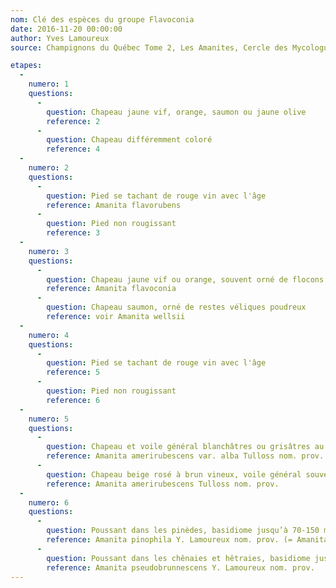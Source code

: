 ```yaml
---
nom: Clé des espèces du groupe Flavoconia
date: 2016-11-20 00:00:00
author: Yves Lamoureux
source: Champignons du Québec Tome 2, Les Amanites, Cercle des Mycologues de Montréal, 2006, 109 p. + 52 figures

etapes:
  -
    numero: 1
    questions:
      -
        question: Chapeau jaune vif, orange, saumon ou jaune olive
        reference: 2
      -
        question: Chapeau différemment coloré
        reference: 4
  -
    numero: 2
    questions:
      -
        question: Pied se tachant de rouge vin avec l'âge
        reference: Amanita flavorubens
      -
        question: Pied non rougissant
        reference: 3
  -
    numero: 3
    questions:
      -
        question: Chapeau jaune vif ou orange, souvent orné de flocons jaunes
        reference: Amanita flavoconia
      -
        question: Chapeau saumon, orné de restes véliques poudreux
        reference: voir Amanita wellsii
  -
    numero: 4
    questions:
      -
        question: Pied se tachant de rouge vin avec l'âge
        reference: 5
      -
        question: Pied non rougissant
        reference: 6
  -
    numero: 5
    questions:
      -
        question: Chapeau et voile général blanchâtres ou grisâtres au tout début, devenant vite rosés puis rouge vin avec l'âge, poussant surtout dans les chênaies
        reference: Amanita amerirubescens var. alba Tulloss nom. prov.
      -
        question: Chapeau beige rosé à brun vineux, voile général souvent grisâtre
        reference: Amanita amerirubescens Tulloss nom. prov.
  -
    numero: 6
    questions:
      -
        question: Poussant dans les pinèdes, basidiome jusqu’à 70-150 mm de hauteur, voile général blanc ou jaunâtre
        reference: Amanita pinophila Y. Lamoureux nom. prov. (= Amanita morrisii ?)
      -
        question: Poussant dans les chênaies et hêtraies, basidiome jusqu’à 120-300 mm de hauteur, voile général blanc ou grisâtre
        reference: Amanita pseudobrunnescens Y. Lamoureux nom. prov.
---
```

